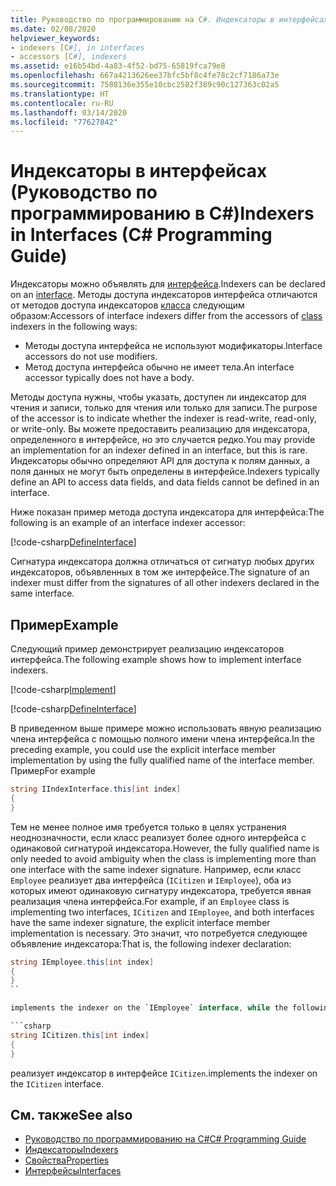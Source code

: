 ```yaml
---
title: Руководство по программированию на C#. Индексаторы в интерфейсах
ms.date: 02/08/2020
helpviewer_keywords:
- indexers [C#], in interfaces
- accessors [C#], indexers
ms.assetid: e16b54bd-4a83-4f52-bd75-65819fca79e8
ms.openlocfilehash: 667a4213626ee37bfc5bf8c4fe78c2cf7186a73e
ms.sourcegitcommit: 7588136e355e10cbc2582f389c90c127363c02a5
ms.translationtype: HT
ms.contentlocale: ru-RU
ms.lasthandoff: 03/14/2020
ms.locfileid: "77627842"
---
```

# <a name="indexers-in-interfaces-c-programming-guide"></a><span data-ttu-id="b3b1c-102">Индексаторы в интерфейсах (Руководство по программированию в C#)</span><span class="sxs-lookup"><span data-stu-id="b3b1c-102">Indexers in Interfaces (C# Programming Guide)</span></span>

<span data-ttu-id="b3b1c-103">Индексаторы можно объявлять для [интерфейса](../../language-reference/keywords/interface.md).</span><span class="sxs-lookup"><span data-stu-id="b3b1c-103">Indexers can be declared on an [interface](../../language-reference/keywords/interface.md).</span></span> <span data-ttu-id="b3b1c-104">Методы доступа индексаторов интерфейса отличаются от методов доступа индексаторов [класса](../../language-reference/keywords/class.md) следующим образом:</span><span class="sxs-lookup"><span data-stu-id="b3b1c-104">Accessors of interface indexers differ from the accessors of [class](../../language-reference/keywords/class.md) indexers in the following ways:</span></span>

- <span data-ttu-id="b3b1c-105">Методы доступа интерфейса не используют модификаторы.</span><span class="sxs-lookup"><span data-stu-id="b3b1c-105">Interface accessors do not use modifiers.</span></span>
- <span data-ttu-id="b3b1c-106">Метод доступа интерфейса обычно не имеет тела.</span><span class="sxs-lookup"><span data-stu-id="b3b1c-106">An interface accessor typically does not have a body.</span></span>

<span data-ttu-id="b3b1c-107">Методы доступа нужны, чтобы указать, доступен ли индексатор для чтения и записи, только для чтения или только для записи.</span><span class="sxs-lookup"><span data-stu-id="b3b1c-107">The purpose of the accessor is to indicate whether the indexer is read-write, read-only, or write-only.</span></span> <span data-ttu-id="b3b1c-108">Вы можете предоставить реализацию для индексатора, определенного в интерфейсе, но это случается редко.</span><span class="sxs-lookup"><span data-stu-id="b3b1c-108">You may provide an implementation for an indexer defined in an interface, but this is rare.</span></span> <span data-ttu-id="b3b1c-109">Индексаторы обычно определяют API для доступа к полям данных, а поля данных не могут быть определены в интерфейсе.</span><span class="sxs-lookup"><span data-stu-id="b3b1c-109">Indexers typically define an API to access data fields, and data fields cannot be defined in an interface.</span></span>

<span data-ttu-id="b3b1c-110">Ниже показан пример метода доступа индексатора для интерфейса:</span><span class="sxs-lookup"><span data-stu-id="b3b1c-110">The following is an example of an interface indexer accessor:</span></span>

[!code-csharp[DefineInterface](~/samples/snippets/csharp/interfaces/indexers.cs#DefineIndexer)]

<span data-ttu-id="b3b1c-111">Сигнатура индексатора должна отличаться от сигнатур любых других индексаторов, объявленных в том же интерфейсе.</span><span class="sxs-lookup"><span data-stu-id="b3b1c-111">The signature of an indexer must differ from the signatures of all other indexers declared in the same interface.</span></span>

## <a name="example"></a><span data-ttu-id="b3b1c-112">Пример</span><span class="sxs-lookup"><span data-stu-id="b3b1c-112">Example</span></span>

<span data-ttu-id="b3b1c-113">Следующий пример демонстрирует реализацию индексаторов интерфейса.</span><span class="sxs-lookup"><span data-stu-id="b3b1c-113">The following example shows how to implement interface indexers.</span></span>

[!code-csharp[Implement](~/samples/snippets/csharp/interfaces/indexers.cs#ImplementInterface)]

[!code-csharp[DefineInterface](~/samples/snippets/csharp/interfaces/indexers.cs#ExampleCode)]

<span data-ttu-id="b3b1c-114">В приведенном выше примере можно использовать явную реализацию члена интерфейса с помощью полного имени члена интерфейса.</span><span class="sxs-lookup"><span data-stu-id="b3b1c-114">In the preceding example, you could use the explicit interface member implementation by using the fully qualified name of the interface member.</span></span> <span data-ttu-id="b3b1c-115">Пример</span><span class="sxs-lookup"><span data-stu-id="b3b1c-115">For example</span></span>

```csharp
string IIndexInterface.this[int index]
{
}
```

<span data-ttu-id="b3b1c-116">Тем не менее полное имя требуется только в целях устранения неоднозначности, если класс реализует более одного интерфейса с одинаковой сигнатурой индексатора.</span><span class="sxs-lookup"><span data-stu-id="b3b1c-116">However, the fully qualified name is only needed to avoid ambiguity when the class is implementing more than one interface with the same indexer signature.</span></span> <span data-ttu-id="b3b1c-117">Например, если класс `Employee` реализует два интерфейса (`ICitizen` и `IEmployee`), оба из которых имеют одинаковую сигнатуру индексатора, требуется явная реализация члена интерфейса.</span><span class="sxs-lookup"><span data-stu-id="b3b1c-117">For example, if an `Employee` class is implementing two interfaces, `ICitizen` and `IEmployee`, and both interfaces have the same indexer signature, the explicit interface member implementation is necessary.</span></span> <span data-ttu-id="b3b1c-118">Это значит, что потребуется следующее объявление индексатора:</span><span class="sxs-lookup"><span data-stu-id="b3b1c-118">That is, the following indexer declaration:</span></span>

```csharp
string IEmployee.this[int index]
{
}
``

implements the indexer on the `IEmployee` interface, while the following declaration:

```csharp
string ICitizen.this[int index]
{
}
```

<span data-ttu-id="b3b1c-119">реализует индексатор в интерфейсе `ICitizen`.</span><span class="sxs-lookup"><span data-stu-id="b3b1c-119">implements the indexer on the `ICitizen` interface.</span></span>

## <a name="see-also"></a><span data-ttu-id="b3b1c-120">См. также</span><span class="sxs-lookup"><span data-stu-id="b3b1c-120">See also</span></span>

- [<span data-ttu-id="b3b1c-121">Руководство по программированию на C#</span><span class="sxs-lookup"><span data-stu-id="b3b1c-121">C# Programming Guide</span></span>](../index.md)
- [<span data-ttu-id="b3b1c-122">Индексаторы</span><span class="sxs-lookup"><span data-stu-id="b3b1c-122">Indexers</span></span>](./index.md)
- [<span data-ttu-id="b3b1c-123">Свойства</span><span class="sxs-lookup"><span data-stu-id="b3b1c-123">Properties</span></span>](../classes-and-structs/properties.md)
- [<span data-ttu-id="b3b1c-124">Интерфейсы</span><span class="sxs-lookup"><span data-stu-id="b3b1c-124">Interfaces</span></span>](../interfaces/index.md)
